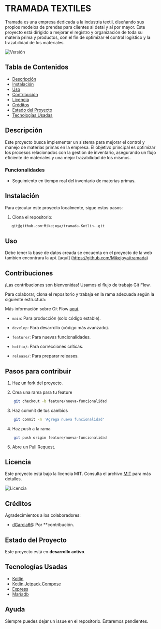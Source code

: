 # TRAMADA TEXTILES

Tramada es una empresa dedicada a la industria textil, diseñando sus propios modelos de prendas para clientes al detal y al por mayor. Este proyecto está dirigido a mejorar el registro y organización de toda su materia prima y productos, con el fin de optimizar el control logístico y la trazabilidad de los materiales.

![Versión](https://img.shields.io/badge/versi%C3%B3n-2.0.1-green)

## Tabla de Contenidos

- [Descripción](#descripción)
- [Instalación](#instalación)
- [Uso](#uso)
- [Contribución](#contribución)
- [Licencia](#licencia)
- [Créditos](#créditos)
- [Estado del Proyecto](#estado-del-proyecto)
- [Tecnologías Usadas](#tecnologías-usadas)

## Descripción

Este proyecto busca implementar un sistema para mejorar el control y manejo de materias primas en la empresa. El objetivo principal es optimizar los procesos relacionados con la gestión de inventario, asegurando un flujo eficiente de materiales y una mejor trazabilidad de los mismos.

### Funcionalidades

- Seguimiento en tiempo real del inventario de materias primas.

## Instalación

Para ejecutar este proyecto localmente, sigue estos pasos:

1. Clona el repositorio:

```bash
   git@github.com:Mikejoya/tramada-Kotlin-.git
```

## Uso
Debe tener la base de datos creada se encuenta en el proyecto de la web tambien encontrara la api. [aqui] (https://github.com/Mikejoya/tramada)

## Contribuciones

¡Las contribuciones son bienvenidas! Usamos el flujo de trabajo Git Flow.

Para colaborar, clona el repositorio y trabaja en la rama adecuada según la siguiente estructura:

Más información sobre Git Flow [aqui](https://www.atlassian.com/git/tutorials/comparing-workflows/gitflow-workflow).

- `main`: Para producción (solo código estable).

- `develop`: Para desarrollo (código más avanzado).

- `feature/`: Para nuevas funcionalidades.

- `hotfix/`: Para correcciones críticas.

- `release/`: Para preparar releases.

## Pasos para contribuir

1. Haz un fork del proyecto.

2. Crea una rama para tu feature

```bash
    git checkout -b feature/nueva-funcionalidad
```

3. Haz commit de tus cambios

```bash
    git commit -m 'Agrega nueva funcionalidad'
```

4. Haz push a la rama

```bash
    git push origin feature/nueva-funcionalidad
```

5. Abre un Pull Request.

## Licencia

Este proyecto está bajo la licencia MIT. Consulta el archivo [MIT](https://github.com/Mikejoya/tramada/blob/main/License) para más detalles.

![Licencia](https://img.shields.io/badge/licencia-MIT-blue)

## Créditos

Agradecimientos a los colaboradores:

- [dGarcia66](https://github.com/dgarcial66): Por \*\*contribución.

## Estado del Proyecto

Este proyecto está en **desarrollo activo**.

## Tecnologías Usadas

- [Kotlin](https://kotlinlang.org/)
- [Kotlin Jetpack Compose](https://developer.android.com/compose)
- [Express](https://expressjs.com/)
- [Mariadb](https://mariadb.com/)

## Ayuda

Siempre puedes dejar un issue en el repositorio. Estaremos pendientes.